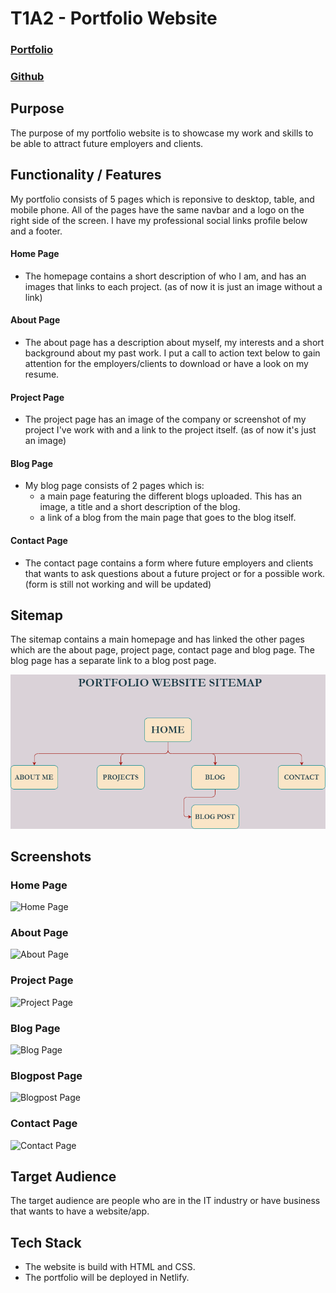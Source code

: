 # T1A2 - Portfolio Website
### [Portfolio](https://adrianalain.netlify.app/index.html)
### [Github](https://github.com/adrianalain/Portfolio)

## Purpose
The purpose of my portfolio website is to showcase my work and skills to be able to attract future employers and clients. 

## Functionality / Features
My portfolio consists of 5 pages which is reponsive to desktop, table, and mobile phone. All of the pages have the same navbar and a logo on the right side of the screen. I have my professional social links profile below and a footer.

#### Home Page
- The homepage contains a short description of who I am, and has an images that links to each project. (as of now it is just an image without a link)

#### About Page
- The about page has a description about myself, my interests and a short background about my past work. I put a call to action text below to gain attention for the employers/clients to download or have a look on my resume.

#### Project Page
- The project page has an image of the company or screenshot of my project I've work with and a link to the project itself. (as of now it's just an image)

#### Blog Page
- My blog page consists of 2 pages which is:
    - a main page featuring the different blogs uploaded. This has an image, a title and a short description of the blog.
    - a link of a blog from the main page that goes to the blog itself.
#### Contact Page
- The contact page contains a form where future employers and clients that wants to ask questions about a future project or for a possible work. (form is still not working and will be updated)

## Sitemap
The sitemap contains a main homepage and has linked the other pages which are the about page, project page, contact page and blog page. The blog page has a separate link to a blog post page.

![Sitemap](Sitemap.png)

## Screenshots

### Home Page 

![Home Page](/homepage.png)

### About Page 

![About Page](/about%20.png)

### Project Page 

![Project Page](/project.png)

### Blog Page 

![Blog Page](/blog.png)

### Blogpost Page 

![Blogpost Page](/blogpost.png)

### Contact Page 

![Contact Page](/contact.png)

## Target Audience

The target audience are people who are in the IT industry or have business that wants to have a website/app.

## Tech Stack

- The website is build with HTML and CSS.
- The portfolio will be deployed in Netlify.
